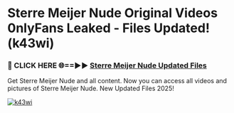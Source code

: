 # Sterre Meijer Nude Original Videos 0nlyFans Leaked - Files Updated! (k43wi)

<h3>🔴 CLICK HERE 🌐==►► <a href="https://tinyurl.com/4mcuefdz" rel="nofollow">Sterre Meijer Nude Updated Files</a></h3>

Get Sterre Meijer Nude and all content. Now you can access all videos and pictures of Sterre Meijer Nude. New Updated Files 2025!

[![k43wi](https://i.imgur.com/StAQSOY.gif)](https://tinyurl.com/4mcuefdz)
